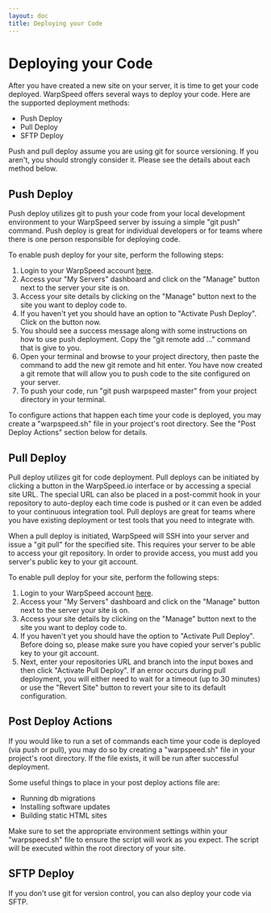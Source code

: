 ```yaml
---
layout: doc
title: Deploying your Code
---
```


# Deploying your Code

After you have created a new site on your server, it is time to get your code deployed. WarpSpeed offers several ways to deploy your code. Here are the supported deployment methods:

- Push Deploy
- Pull Deploy
- SFTP Deploy

Push and pull deploy assume you are using git for source versioning. If you aren't, you should strongly consider it. Please see the details about each method below.

## Push Deploy

Push deploy utilizes git to push your code from your local development environment to your WarpSpeed server by issuing a simple "git push" command. Push deploy is great for individual developers or for teams where there is one person responsible for deploying code.

To enable push deploy for your site, perform the following steps:

1. Login to your WarpSpeed account [here](https://warpspeed.io/login).
1. Access your "My Servers" dashboard and click on the "Manage" button next to the server your site is on.
1. Access your site details by clicking on the "Manage" button next to the site you want to deploy code to.
1. If you haven't yet you should have an option to "Activate Push Deploy". Click on the button now.
1. You should see a success message along with some instructions on how to use push deployment. Copy the "git remote add ..." command that is give to you.
1. Open your terminal and browse to your project directory, then paste the command to add the new git remote and hit enter. You have now created a git remote that will allow you to push code to the site configured on your server.
1. To push your code, run "git push warpspeed master" from your project directory in your terminal.

To configure actions that happen each time your code is deployed, you may create a "warpspeed.sh" file in your project's root directory. See the "Post Deploy Actions" section below for details.

## Pull Deploy

Pull deploy utilizes git for code deployment. Pull deploys can be initiated by clicking a button in the WarpSpeed.io interface or by accessing a special site URL. The special URL can also be placed in a post-commit hook in your repository to auto-deploy each time code is pushed or it can even be added to your continuous integration tool. Pull deploys are great for teams where you have existing deployment or test tools that you need to integrate with.

When a pull deploy is initiated, WarpSpeed will SSH into your server and issue a "git pull" for the specified site. This requires your server to be able to access your git repository. In order to provide access, you must add you server's public key to your git account.

To enable pull deploy for your site, perform the following steps:

1. Login to your WarpSpeed account [here](https://warpspeed.io/login).
1. Access your "My Servers" dashboard and click on the "Manage" button next to the server your site is on.
1. Access your site details by clicking on the "Manage" button next to the site you want to deploy code to.
1. If you haven't yet you should have the option to "Activate Pull Deploy". Before doing so, please make sure you have copied your server's public key to your git account.
1. Next, enter your repositories URL and branch into the input boxes and then click "Activate Pull Deploy". If an error occurs during pull deployment, you will either need to wait for a timeout (up to 30 minutes) or use the "Revert Site" button to revert your site to its default configuration.

## Post Deploy Actions

If you would like to run a set of commands each time your code is deployed (via push or pull), you may do so by creating a "warpspeed.sh" file in your project's root directory. If the file exists, it will be run after successful deployment.

Some useful things to place in your post deploy actions file are:

- Running db migrations
- Installing software updates
- Building static HTML sites

Make sure to set the appropriate environment settings within your "warpspeed.sh" file to ensure the script will work as you expect. The script will be executed within the root directory of your site.

## SFTP Deploy

If you don't use git for version control, you can also deploy your code via SFTP.

